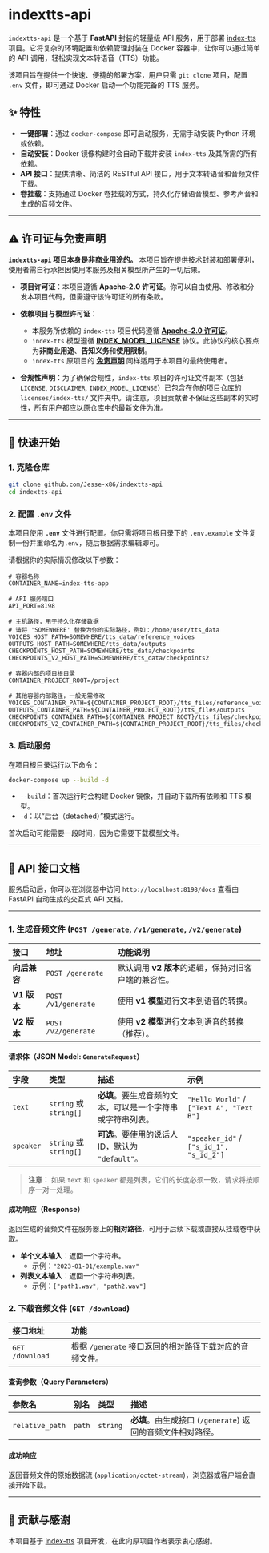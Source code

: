 # indextts-api

`indextts-api` 是一个基于 **FastAPI** 封装的轻量级 API 服务，用于部署 [index-tts](https://github.com/index-tts/index-tts) 项目。它将复杂的环境配置和依赖管理封装在 Docker 容器中，让你可以通过简单的 API 调用，轻松实现文本转语音（TTS）功能。

该项目旨在提供一个快速、便捷的部署方案，用户只需 `git clone` 项目，配置 `.env` 文件，即可通过 Docker 启动一个功能完备的 TTS 服务。

## ✨ 特性

- **一键部署**：通过 `docker-compose` 即可启动服务，无需手动安装 Python 环境或依赖。
- **自动安装**：Docker 镜像构建时会自动下载并安装 `index-tts` 及其所需的所有依赖。
- **API 接口**：提供清晰、简洁的 RESTful API 接口，用于文本转语音和音频文件下载。
- **卷挂载**：支持通过 Docker 卷挂载的方式，持久化存储语音模型、参考声音和生成的音频文件。

---

## ⚠️ 许可证与免责声明

**`indextts-api` 项目本身是非商业用途的。** 本项目旨在提供技术封装和部署便利，使用者需自行承担因使用本服务及相关模型所产生的一切后果。

* **项目许可证**：本项目遵循 **Apache-2.0 许可证**。你可以自由使用、修改和分发本项目代码，但需遵守该许可证的所有条款。

* **依赖项目与模型许可证**：
  * 本服务所依赖的 `index-tts` 项目代码遵循 **[Apache-2.0 许可证](https://github.com/index-tts/index-tts/blob/main/LICENSE)**。
  * `index-tts` 模型遵循 **[INDEX_MODEL_LICENSE](https://github.com/index-tts/index-tts/blob/main/INDEX_MODEL_LICENSE)** 协议。此协议的核心要点为**非商业用途**、**告知义务**和**使用限制**。
  * `index-tts` 原项目的 **[免责声明](https://github.com/index-tts/index-tts/blob/main/DISCLAIMER)** 同样适用于本项目的最终使用者。

* **合规性声明**：为了确保合规性，`index-tts` 项目的许可证文件副本（包括 `LICENSE`, `DISCLAIMER`, `INDEX_MODEL_LICENSE`）已包含在你的项目仓库的 `licenses/index-tts/` 文件夹中。请注意，项目贡献者不保证这些副本的实时性，所有用户都应以原仓库中的最新文件为准。

---

## 🚀 快速开始

### 1. 克隆仓库

```bash
git clone github.com/Jesse-x86/indextts-api
cd indextts-api
````

### 2\. 配置 `.env` 文件

本项目使用 **`.env`** 文件进行配置。你只需将项目根目录下的 `.env.example` 文件复制一份并重命名为`.env`，随后根据需求编辑即可。

请根据你的实际情况修改以下参数：

```env
# 容器名称
CONTAINER_NAME=index-tts-app

# API 服务端口
API_PORT=8198

# 主机路径，用于持久化存储数据
# 请将 'SOMEWHERE' 替换为你的实际路径，例如：/home/user/tts_data
VOICES_HOST_PATH=SOMEWHERE/tts_data/reference_voices
OUTPUTS_HOST_PATH=SOMEWHERE/tts_data/outputs
CHECKPOINTS_HOST_PATH=SOMEWHERE/tts_data/checkpoints
CHECKPOINTS_V2_HOST_PATH=SOMEWHERE/tts_data/checkpoints2

# 容器内部的项目根目录
CONTAINER_PROJECT_ROOT=/project

# 其他容器内部路径，一般无需修改
VOICES_CONTAINER_PATH=${CONTAINER_PROJECT_ROOT}/tts_files/reference_voices
OUTPUTS_CONTAINER_PATH=${CONTAINER_PROJECT_ROOT}/tts_files/outputs
CHECKPOINTS_CONTAINER_PATH=${CONTAINER_PROJECT_ROOT}/tts_files/checkpoints
CHECKPOINTS_V2_CONTAINER_PATH=${CONTAINER_PROJECT_ROOT}/tts_files/checkpoints2
```

### 3\. 启动服务

在项目根目录运行以下命令：

```bash
docker-compose up --build -d
```

  * `--build`：首次运行时会构建 Docker 镜像，并自动下载所有依赖和 TTS 模型。
  * `-d`：以“后台（detached）”模式运行。

首次启动可能需要一段时间，因为它需要下载模型文件。

-----


## 🎯 API 接口文档

服务启动后，你可以在浏览器中访问 `http://localhost:8198/docs` 查看由 FastAPI 自动生成的交互式 API 文档。

---

### 1. 生成音频文件 (`POST /generate`, `/v1/generate`, `/v2/generate`)

| 接口 | 地址 | 功能说明 |
| :--- | :--- | :--- |
| **向后兼容** | `POST /generate` | 默认调用 **v2 版本**的逻辑，保持对旧客户端的兼容性。 |
| **V1 版本** | `POST /v1/generate` | 使用 **v1 模型**进行文本到语音的转换。 |
| **V2 版本** | `POST /v2/generate` | 使用 **v2 模型**进行文本到语音的转换（推荐）。 |

#### 请求体（JSON Model: `GenerateRequest`）

| 字段 | 类型 | 描述 | 示例 |
| :--- | :--- | :--- | :--- |
| `text` | `string` 或 `string[]` | **必填**。要生成音频的文本，可以是一个字符串或字符串列表。 | `"Hello World"` / `["Text A", "Text B"]` |
| `speaker` | `string` 或 `string[]` | **可选**。要使用的说话人 ID，默认为 `"default"`。 | `"speaker_id"` / `["s_id_1", "s_id_2"]` |

> **注意：** 如果 `text` 和 `speaker` 都是列表，它们的长度必须一致，请求将按顺序一对一处理。

#### 成功响应（Response）

返回生成的音频文件在服务器上的**相对路径**，可用于后续下载或直接从挂载卷中获取。

* **单个文本输入**：返回一个字符串。
    * 示例：`"2023-01-01/example.wav"`
* **列表文本输入**：返回一个字符串列表。
    * 示例：`["path1.wav", "path2.wav"]`

### 2. 下载音频文件 (`GET /download`)

| 接口地址 | 功能 |
| :--- | :--- |
| `GET /download` | 根据 `/generate` 接口返回的相对路径下载对应的音频文件。 |

#### 查询参数（Query Parameters）

| 参数名 | 别名 | 类型 | 描述 |
| :--- | :--- | :--- | :--- |
| `relative_path` | `path` | `string` | **必填**。由生成接口 (`/generate`) 返回的音频文件相对路径。 |

#### 成功响应

返回音频文件的原始数据流 (`application/octet-stream`)，浏览器或客户端会直接开始下载。

-----

## 🤝 贡献与感谢

本项目基于 [index-tts](https://github.com/index-tts/index-tts) 项目开发，在此向原项目作者表示衷心感谢。

